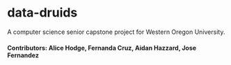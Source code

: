 # data-druids

A computer science senior capstone project for Western Oregon University.

#### Contributors: Alice Hodge, Fernanda Cruz, Aidan Hazzard, Jose Fernandez
